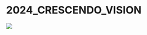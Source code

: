 # 2024_CRESCENDO_VISION

<a href="https://universe.roboflow.com/3414-hackbots/frc-2024-cresendo-note-dataset">
    <img src="https://app.roboflow.com/images/download-dataset-badge.svg"></img>
</a>
